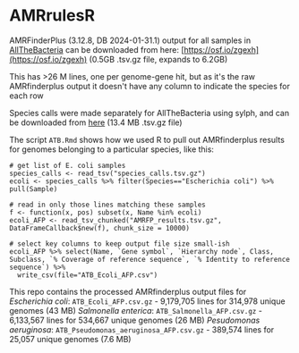 # AMRrulesR

AMRFinderPlus (3.12.8, DB 2024-01-31.1) output for all samples in [AllTheBacteria](https://github.com/AllTheBacteria/AllTheBacteria/tree/main/reproducibility/All-samples/AMR/AMRFinderPlus) can be downloaded from here: [https://osf.io/zgexh](https://osf.io/zgexh) (0.5GB .tsv.gz file, expands to 6.2GB)

This has >26 M lines, one per genome-gene hit, but as it's the raw AMRfinderplus output it doesn't have any column to indicate the species for each row

Species calls were made separately for AllTheBacteria using sylph, and can be downloaded from [here](https://ftp.ebi.ac.uk/pub/databases/AllTheBacteria/Releases/0.2/metadata/species_calls.tsv.gz) (13.4 MB .tsv.gz file)

The script `ATB.Rmd` shows how we used R to pull out AMRfinderplus results for genomes belonging to a particular species, like this:

```
# get list of E. coli samples
species_calls <- read_tsv("species_calls.tsv.gz")
ecoli <- species_calls %>% filter(Species=="Escherichia coli") %>% pull(Sample)

# read in only those lines matching these samples
f <- function(x, pos) subset(x, Name %in% ecoli)
ecoli_AFP <- read_tsv_chunked("AMRFP_results.tsv.gz", DataFrameCallback$new(f), chunk_size = 10000)

# select key columns to keep output file size small-ish
ecoli_AFP %>% select(Name, `Gene symbol`, `Hierarchy node`, Class, Subclass, `% Coverage of reference sequence`, `% Identity to reference sequence`) %>%
  write_csv(file="ATB_Ecoli_AFP.csv")
```

This repo contains the processed AMRfinderplus output files for 
_Escherichia coli_: `ATB_Ecoli_AFP.csv.gz` - 9,179,705 lines for 314,978 unique genomes (43 MB)
_Salmonella enterica_: `ATB_Salmonella_AFP.csv.gz` - 6,133,567 lines for 534,667 unique genomes (26 MB)
_Pesudomonas aeruginosa_: `ATB_Pseudomonas_aeruginosa_AFP.csv.gz` - 389,574 lines for 25,057 unique genomes (7.6 MB)
